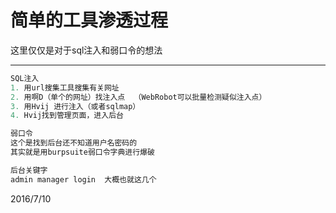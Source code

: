 # 简单的工具渗透过程

这里仅仅是对于sql注入和弱口令的想法  

--------------------------------------------------------------------------------
```r
SQL注入
1. 用url搜集工具搜集有关网址
2. 用啊D（单个的网址）找注入点  （WebRobot可以批量检测疑似注入点）
3. 用Hvij 进行注入（或者sqlmap）
4. Hvij找到管理页面，进入后台

弱口令
这个是找到后台还不知道用户名密码的
其实就是用burpsuite弱口令字典进行爆破

后台关键字
admin manager login  大概也就这几个
```


2016/7/10  
